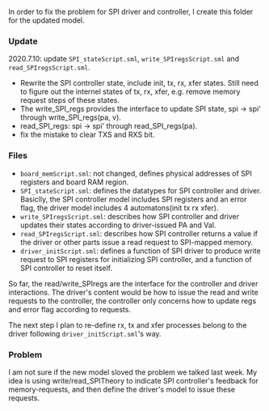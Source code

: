 In order to fix the problem for SPI driver and controller, I create this folder for the updated model.

### Update

2020.7.10: update `SPI_stateScript.sml`, `write_SPIregsScript.sml` and `read_SPIregsScript.sml`.

- Rewrite the SPI controller state, include init, tx, rx, xfer states. Still need to figure out the internel states of tx, rx, xfer, e.g. remove memory request steps of these states.
- The write_SPI_regs provides the interface to update SPI state, spi -> spi' through write_SPI_regs(pa, v).
- read_SPI_regs: spi -> spi' through read_SPI_regs(pa).
- fix the mistake to clear TXS and RXS bit.

### Files
- `board_memScript.sml`: not changed, defines physical addresses of SPI registers and board RAM region.
- `SPI_stateScript.sml`: defines the datatypes for SPI controller and driver. Basiclly, the SPI controller model includes SPI registers and an error flag, the driver model includes 4 automatons(init tx rx xfer).
- `write_SPIregsScript.sml`: describes how SPI controller and driver updates their states according to driver-issued PA and Val.
- `read_SPIregsScript.sml`: describes how SPI controller returns a value if the driver or other parts issue a read request to SPI-mapped memory.
- `driver_initScript.sml`: defines a function of SPI driver to produce write request to SPI registers for initializing SPI controller, and a function of SPI controller to reset itself.

So far, the read/write_SPIregs are the interface for the controller and driver interactions. The driver's content would be how to issue the read and write requests to the controller, the controller only concerns how to update regs and error flag according to requests.

The next step I plan to re-define rx, tx and xfer processes belong to the driver following `driver_initScript.sml`'s way.

### Problem
I am not sure if the new model sloved the problem we talked last week. My idea is using write/read_SPITheory to indicate SPI controller's feedback for memory-requests, and then define the driver's model to issue these requests.
